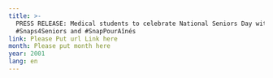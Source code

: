 ```yaml
---
title: >-
  PRESS RELEASE: Medical students to celebrate National Seniors Day with
  #Snaps4Seniors and #SnapPourAînés
link: Please Put url Link here
month: Please put month here
year: 2001
lang: en
---
```

